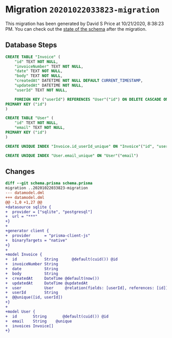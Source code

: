 # Migration `20201022033823-migration`

This migration has been generated by David S Price at 10/21/2020, 8:38:23 PM.
You can check out the [state of the schema](./schema.prisma) after the migration.

## Database Steps

```sql
CREATE TABLE "Invoice" (
    "id" TEXT NOT NULL,
    "invoiceNumber" TEXT NOT NULL,
    "date" TEXT NOT NULL,
    "body" TEXT NOT NULL,
    "createdAt" DATETIME NOT NULL DEFAULT CURRENT_TIMESTAMP,
    "updatedAt" DATETIME NOT NULL,
    "userId" TEXT NOT NULL,

    FOREIGN KEY ("userId") REFERENCES "User"("id") ON DELETE CASCADE ON UPDATE CASCADE,
PRIMARY KEY ("id")
)

CREATE TABLE "User" (
    "id" TEXT NOT NULL,
    "email" TEXT NOT NULL,
PRIMARY KEY ("id")
)

CREATE UNIQUE INDEX "Invoice.id_userId_unique" ON "Invoice"("id", "userId")

CREATE UNIQUE INDEX "User.email_unique" ON "User"("email")
```

## Changes

```diff
diff --git schema.prisma schema.prisma
migration ..20201022033823-migration
--- datamodel.dml
+++ datamodel.dml
@@ -1,0 +1,27 @@
+datasource sqlite {
+  provider = ["sqlite", "postgresql"]
+  url = "***"
+}
+
+generator client {
+  provider      = "prisma-client-js"
+  binaryTargets = "native"
+}
+
+model Invoice {
+  id            String      @default(cuid()) @id
+  invoiceNumber String
+  date          String
+  body          String
+  createdAt     DateTime @default(now())
+  updatedAt     DateTime @updatedAt
+  user          User     @relation(fields: [userId], references: [id])
+  userId        String
+  @@unique([id, userId])
+}
+
+model User {
+  id       String       @default(cuid()) @id
+  email    String    @unique
+  invoices Invoice[]
+}
```


